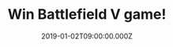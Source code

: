 ---
campaign-uuid: "c-1421f1e9-7b40-4ad7-b5b6-cae54fe4b921"
type: "Competition"
category: "Entertainment"
date: "2019-01-02T09:00:00.000Z"
end-date: "2019-02-02T23:59:00.000Z"
disable-form: false
is_promoted: false
has_entry_page: true
title: "Win Battlefield V game!"
competition-description: "<p>Enter mankind's greatest conflict with Battlefield V\
  \ as the series goes back to its roots in a never-before-seen portrayal of World\
  \ War 2. Take on physical, all-out multiplayer with your squad in modes like the\
  \ vast Grand Operations and the cooperative Combined Arms, or witness human drama\
  \ set against global combat in the single player War Stories.</p>\r\n<p>We are giving\
  \ away the game everybody is talking about: Battlefield V for you to win for the\
  \ platform that you want! Get ready to fight in epic, unexpected locations across\
  \ the globe and enjoy the richest and most immersive Battlefield yet.</p>\r\n<p>Enter\
  \ below for a chance to win!</p>"
hero-header: "Win Battlefield V game!"
terms-confirmation: "N/A"
banner-img: "https://assets.expresslyapp.com/asset-4dd6ff75-e5f9-401d-89d7-0178522d12d4.jpg"
logo-left-href: "http://club.expressly.io"
logo-left-image: "https://assets.expresslyapp.com/asset-b93f66cb-73d0-40c6-9b2c-3abb5feedc00.jpg"
logo-left-title: "Expressly Club"
bg-image-hero: "https://assets.expresslyapp.com/asset-547029a7-9fcf-4395-8912-b14992e7db20.jpg"
bg-image-first: "https://assets.expresslyapp.com/asset-932539f2-7ba2-4527-8090-7a6a8e0d126c.jpg"
section1-content: "<p>Enter mankind’s greatest conflict with Battlefield™ V as the\
  \ series goes back to its roots in a never-before-seen portrayal of World War 2.\
  \ Take the fight to unexpected but crucial moments of the war, as Battlefield goes\
  \ back to where it all began.</p>\r\n<p>Join the frontline with the French colonial\
  \ troops, or go behind enemy lines in North Africa with a band of misfits sent to\
  \ create mayhem. </p>\r\n<p>What are you waiting for? Think no more and enter the\
  \ form below for a chance to win Battlefield V and get ready to get stuck into it!\
  \ Good luck!</p>"
entry-title: "Win Battlefield V game!"
entry-content: "Enter the draw to win Battlefield V game by completing the form below\
  \ before 23:59 on 2nd of February 2019."
has-winner: false
prize-description: "Battlefield V game. Winner chooses the platform for the game."
special-conditions: "Multiple entries are allowed up to one every day.\r\nThis competition\
  \ is also available on: https://aaa.nme.com/competitions/battlefield-v-game-giveaway"
country-restrictions:
- "GB"
---
